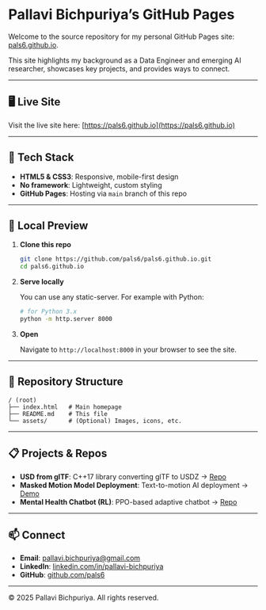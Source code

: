 # Pallavi Bichpuriya’s GitHub Pages

Welcome to the source repository for my personal GitHub Pages site: [pals6.github.io](https://pals6.github.io).

This site highlights my background as a Data Engineer and emerging AI researcher, showcases key projects, and provides ways to connect.

---

## 🖥️ Live Site

Visit the live site here: [https://pals6.github.io](https://pals6.github.io)

---

## 🚀 Tech Stack

* **HTML5 & CSS3**: Responsive, mobile-first design
* **No framework**: Lightweight, custom styling
* **GitHub Pages**: Hosting via `main` branch of this repo

---

## 🔧 Local Preview

1. **Clone this repo**

   ```bash
   git clone https://github.com/pals6/pals6.github.io.git
   cd pals6.github.io
   ```

2. **Serve locally**

   You can use any static-server. For example with Python:

   ```bash
   # for Python 3.x
   python -m http.server 8000
   ```

3. **Open**

   Navigate to `http://localhost:8000` in your browser to see the site.

---

## 📂 Repository Structure

```
/ (root)
├── index.html   # Main homepage
├── README.md    # This file
└── assets/      # (Optional) Images, icons, etc.
```

---

## 📋 Projects & Repos

* **USD from glTF**: C++17 library converting glTF to USDZ → [Repo](https://github.com/pals6/usd_from_gltf)
* **Masked Motion Model Deployment**: Text-to-motion AI deployment → [Demo](https://huggingface.co/spaces/pbichpur/MMM-Demo)
* **Mental Health Chatbot (RL)**: PPO-based adaptive chatbot → [Repo](https://github.com/pals6/MentalHealthAgent)

---

## 📫 Connect

* **Email**: [pallavi.bichpuriya@gmail.com](mailto:pallavi.bichpuriya@gmail.com)
* **LinkedIn**: [linkedin.com/in/pallavi-bichpuriya](https://linkedin.com/in/pallavi-bichpuriya)
* **GitHub**: [github.com/pals6](https://github.com/pals6)

---

© 2025 Pallavi Bichpuriya. All rights reserved.
